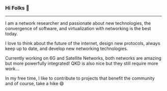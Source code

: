 ### Hi Folks 👋

---

I am a network researcher and passionate about new technologies, the convergence of software, and virtualization with networking is the best today.

I love to think about the future of the internet, design new protocols, always keep up to date, and develop new networking technologies.

Currently working on 6G and Satellite Networks, both networks are amazing but more powerfully integrated! QKD is also nice but they still require more work...

In my free time, I like to contribute to projects that benefit the community and of course, take a hike :smile:

<!--
**shynuu/shynuu** is a ✨ _special_ ✨ repository because its `README.md` (this file) appears on your GitHub profile.

Here are some ideas to get you started:

- 🔭 I’m currently working on ...
- 🌱 I’m currently learning ...
- 👯 I’m looking to collaborate on ...
- 🤔 I’m looking for help with ...
- 💬 Ask me about ...
- 📫 How to reach me: ...
- 😄 Pronouns: ...
- ⚡ Fun fact: ...
-->
